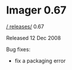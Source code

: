 # Imager 0.67

[ / ](..) [releases/](./) 0.67

Released 12 Dec 2008

Bug fixes:

 - fix a packaging error